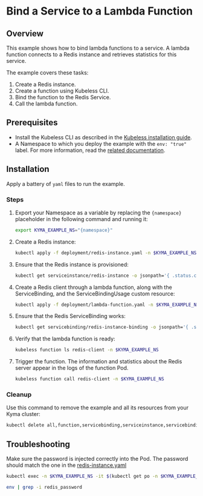 # Bind a Service to a Lambda Function

## Overview

This example shows how to bind lambda functions to a service.
A lambda function connects to a Redis instance and retrieves statistics for this service.

The example covers these tasks:

1. Create a Redis instance.
2. Create a function using Kubeless CLI.
3. Bind the function to the Redis Service.
4. Call the lambda function.

## Prerequisites

- Install the Kubeless CLI as described in the [Kubeless installation guide](https://kubeless.io/docs/quick-start/).
- A Namespace to which you deploy the example with the `env: "true"` label. For more information, read the [related documentation](https://github.com/kyma-project/kyma/blob/master/docs/kyma/docs/03-02-namespaces.md).

## Installation

Apply a battery of `yaml` files to run the example.

### Steps

1. Export your Namespace as a variable by replacing the `{namespace}` placeholder in the following command and running it:
    ```bash
    export KYMA_EXAMPLE_NS="{namespace}"
    ```

2. Create a Redis instance:
    ```bash
    kubectl apply -f deployment/redis-instance.yaml -n $KYMA_EXAMPLE_NS
    ```

3. Ensure that the Redis instance is provisioned:
    ```bash
    kubectl get serviceinstance/redis-instance -o jsonpath='{ .status.conditions[0].reason }' -n $KYMA_EXAMPLE_NS
    ```

4. Create a Redis client through a lambda function, along with the ServiceBinding, and the ServiceBindingUsage custom resource:    
    ```bash
    kubectl apply -f deployment/lambda-function.yaml -n $KYMA_EXAMPLE_NS
    ```

5. Ensure that the Redis ServiceBinding works:
   ```bash
   kubectl get servicebinding/redis-instance-binding -o jsonpath='{ .status.conditions[0].reason }' -n $KYMA_EXAMPLE_NS
   ```

6. Verify that the lambda function is ready:
    ```bash
    kubeless function ls redis-client -n $KYMA_EXAMPLE_NS
    ```

7. Trigger the function.
    The information and statistics about the Redis server appear in the logs of the function Pod.
    ```bash
    kubeless function call redis-client -n $KYMA_EXAMPLE_NS
    ```

### Cleanup

Use this command to remove the example and all its resources from your Kyma cluster:

```bash
kubectl delete all,function,servicebinding,serviceinstance,servicebindingusage -l example=service-binding -n $KYMA_EXAMPLE_NS
```

## Troubleshooting

Make sure the password is injected correctly into the Pod. The password should match the one in the [redis-instance.yaml](./deployment/redis-instance.yaml)

```bash
kubectl exec -n $KYMA_EXAMPLE_NS -it $(kubectl get po -n $KYMA_EXAMPLE_NS -l example=service-binding --no-headers | awk '{print $1}') bash

env | grep -i redis_password
```
